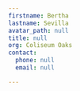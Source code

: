 ```yaml
---
firstname: Bertha
lastname: Sevilla
avatar_path: null
title: null
org: Coliseum Oaks
contact:
  phone: null
  email: null

---
```


